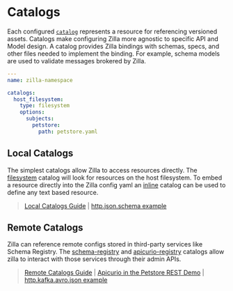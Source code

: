 # Catalogs

Each configured [`catalog`](../reference/config/overview.md#catalogs) represents a resource for referencing versioned assets. Catalogs make configuring Zilla more agnostic to specific API and Model design. A catalog provides Zilla bindings with schemas, specs, and other files needed to implement the binding. For example, schema models are used to validate messages brokered by Zilla.

```yaml
---
name: zilla-namespace

catalogs:
  host_filesystem:
    type: filesystem
    options:
      subjects:
        petstore:
          path: petstore.yaml
```

## Local Catalogs

The simplest catalogs allow Zilla to access resources directly. The [filesystem](../reference/config/catalogs/filesystem.md) catalog will look for resources on the host filesystem. To embed a resource directly into the Zilla config yaml an [inline](../reference/config/catalogs/inline.md) catalog can be used to define any text based resource.

> [Local Catalogs Guide](../how-tos/catalogs/index.md#local-catalogs) | [http.json.schema example](https://github.com/aklivity/zilla-examples/tree/example-startup-compose/http.json.schema)

## Remote Catalogs

Zilla can reference remote configs stored in third-party services like Schema Registry. The [schema-registry](../reference/config/catalogs/schema-registry.md) and [apicurio-registry](../reference/config/catalogs/apicurio-registry.md) catalogs allow zilla to interact with those services through their admin APIs.

> [Remote Catalogs Guide](../how-tos/catalogs/index.md#remote-catalogs) | [Apicurio in the Petstore REST Demo](https://github.com/aklivity/zilla-demos/tree/main/petstore) | [http.kafka.avro.json example](https://github.com/aklivity/zilla-examples/tree/example-startup-compose/http.kafka.avro.json)
